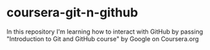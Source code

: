 # coursera-git-n-github
In this repository I'm learning how to interact with GitHub by passing "Introduction to Git and GitHub course" by Google on Coursera.org
